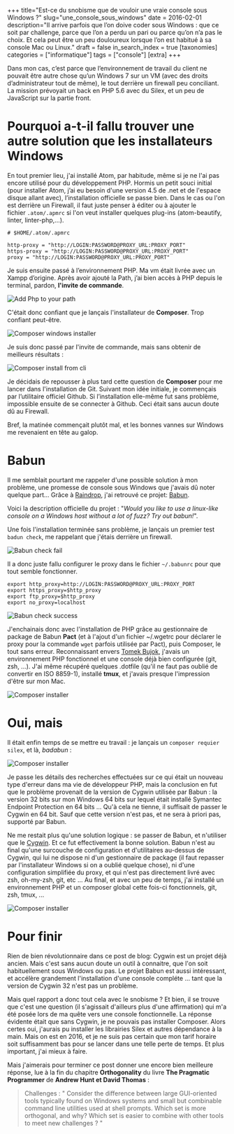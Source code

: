 +++
title="Est-ce du snobisme que de vouloir une vraie console sous Windows ?"
slug="une_console_sous_windows"
date = 2016-02-01
description="Il arrive parfois que l’on doive coder sous Windows : que ce soit par challenge, parce que l’on a perdu un pari ou parce qu’on n’a pas le choix. Et cela peut être un peu douloureux lorsque l’on est habitué à sa console Mac ou Linux."
draft = false
in_search_index = true
[taxonomies]
categories = ["informatique"]
tags = ["console"]
[extra]
+++

Dans mon cas, c’est parce que l’environnement de travail du client ne pouvait être autre chose qu’un Windows 7 sur un VM (avec des droits d’administrateur tout de même), le tout derrière un firewall peu conciliant. La mission prévoyait un back en PHP 5.6 avec du Silex, et un peu de JavaScript sur la partie front.

# Pourquoi a-t-il fallu trouver une autre solution que les installateurs Windows

En tout premier lieu, j'ai installé Atom, par habitude, même si je ne l'ai pas encore utilisé pour du développement PHP.
Hormis un petit souci initial (pour installer Atom, j’ai eu besoin d'une version 4.5 de .net et de l'espace disque allant avec), l’installation officielle se passe bien.
Dans le cas ou l'on est derrière un Firewall, il faut juste penser à éditer ou à ajouter le fichier `.atom/.apmrc` si l'on veut installer quelques plug-ins (atom-beautify, linter, linter-php,…).

```
# $HOME/.atom/.apmrc

http-proxy = "http://LOGIN:PASSWORD@PROXY_URL:PROXY_PORT"
https-proxy = "http://LOGIN:PASSWORD@PROXY_URL:PROXY_PORT"
proxy = "http://LOGIN:PASSWORD@PROXY_URL:PROXY_PORT"
```

Je suis ensuite passé à l’environnement PHP. Ma vm était livrée avec un Xampp d’origine. Après avoir ajouté la Path, j’ai bien accès à PHP depuis le terminal, pardon, **l'invite de commande**.

![Add Php to your path](/images/windevPhpPath.png)

C'était donc confiant que je lançais l'installateur de **Composer**. Trop confiant peut-être.

![Composer windows installer](/images/erroComposerInstallExe_1.PNG)

Je suis donc passé par l'invite de commande, mais sans obtenir de meilleurs résultats :

![Composer install from cli](/images/composeurInvitCommande.PNG)

Je décidais de repousser à plus tard cette question de **Composer** pour me lancer dans l'installation de Git. Suivant mon idée initiale, je commençais par l’utilitaire officiel Github. Si l’installation elle-même fut sans problème, impossible ensuite de se connecter à Github. Ceci était sans aucun doute dû au Firewall.

Bref, la matinée commençait plutôt mal, et les bonnes vannes sur Windows me revenaient en tête au galop.

# Babun

Il me semblait pourtant me rappeler d'une possible solution à mon problème, une promesse de console sous Windows que j'avais dû noter quelque part... Grâce à [Raindrop](https://raindrop.io), j'ai retrouvé ce projet: [Babun](http://babun.github.io/).

Voici la description officielle du projet : "*Would you like to use a linux-like console on a Windows host without a lot of fuzz? Try out babun!*".

Une fois l'installation terminée sans problème, je lançais un premier test `badun check`, me rappelant que j'étais derrière un firewall.

![Babun check fail](/images/babunCheckFirewall.PNG)

Il a donc juste fallu configurer le proxy dans le fichier `~/.babunrc` pour que tout semble fonctionner.

```
export http_proxy=http://LOGIN:PASSWORD@PROXY_URL:PROXY_PORT
export https_proxy=$http_proxy
export ftp_proxy=$http_proxy
export no_proxy=localhost
```

![Babun check success](/images/babunCheckFirewallPROXY.PNG)

J'enchainais donc avec l'installation de PHP grâce au gestionnaire de package de Babun **Pact** (et à l'ajout d'un fichier ~/.wgetrc pour déclarer le proxy pour la commande `wget` parfois utilisée par Pact), puis Composer, le tout sans erreur. Reconnaissant envers [Tomek Bujok](https://twitter.com/tombujok), j'avais un environnement PHP fonctionnel et une console déjà bien configurée (git, zsh, ...). J'ai même récupéré quelques .dotfile (qu'il ne faut pas oublié de convertir en ISO 8859-1), installé **tmux**, et j'avais presque l'impression d'être sur mon Mac.

 ![Composer installer](/images/tmuxMakeServer.PNG)

# Oui, mais

Il était enfin temps de se mettre eu travail : je lançais un `composer requier silex`, et là, *badabun* :

 ![Composer installer](/images/fuckedBabun.PNG)

Je passe les détails des recherches effectuées sur ce qui était un nouveau type d'erreur dans ma vie de développeur PHP, mais la conclusion en fut que le problème provenait de la version de Cygwin utilisée par Babun : la version 32 bits sur mon Windows 64 bits sur lequel était installé Symantec Endpoint Protection en 64 bits ... Qu'à cela ne tienne, il suffisait de passer le Cygwin en 64 bit. Sauf que cette version n'est pas, et ne sera à priori pas, supporté par Babun.

Ne me restait plus qu'une solution logique : se passer de Babun, et n'utiliser que le [Cygwin](https://www.cygwin.com/). Et ce fut effectivement la bonne solution. Babun n'est au final qu'une surcouche de configuration et d'utilitaires au-dessus de Cygwin, qui lui ne dispose ni d'un gestionnaire de package (il faut repasser par l'installateur Windows si on a oublié quelque chose), ni d'une configuration simplifiée du proxy, et qui n'est pas directement livré avec zsh, oh-my-zsh, git, etc ...
Au final, et avec un peu de temps, j'ai installé un environnement PHP et un composer global cette fois-ci fonctionnels, git, zsh, tmux, ...

 ![Composer installer](/images/finalCygwin.PNG)

# Pour finir

Rien de bien révolutionnaire dans ce post de blog: Cygwin est un projet déjà ancien. Mais c'est sans aucun doute un outil à connaitre, que l'on soit habituellement sous Windows ou pas. Le projet Babun est aussi intéressant, et accélère grandement l'installation d'une console compléte ... tant que la version de Cygwin 32 n'est pas un problème.

Mais quel rapport a donc tout cela avec le snobisme ? Et bien, il se trouve que c'est une question (il s'agissait d'ailleurs plus d'une affirmation) qui m'a été posée lors de ma quête vers une console fonctionnelle. La réponse évidente était que sans Cygwin, je ne pouvais pas installer Composer. Alors certes oui, j'aurais pu installer les librairies Silex et autres dépendance à la main. Mais on est en 2016, et je ne suis pas certain que mon tarif horaire soit suffisamment bas pour se lancer dans une telle perte de temps. Et plus important, j'ai mieux à faire.

Mais j'aimerais pour terminer ce post donner une encore bien meilleure réponse, lue à la fin du chapitre **Orthogonality** du livre **The Pragmatic Programmer** de **Andrew Hunt et David Thomas** :

   > Challenges : " Consider the difference between large GUI-oriented tools typically found on Windows systems and small but combinable command line utilities used at shell prompts. Which set is more orthogonal, and why? Which set is easier to combine with other tools to meet new challenges ? "
